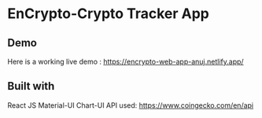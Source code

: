 # EnCrypto-Crypto Tracker App


## Demo
Here is a working live demo :  https://encrypto-web-app-anuj.netlify.app/

## Built with 

React JS
Material-UI
Chart-UI
API used: https://www.coingecko.com/en/api

